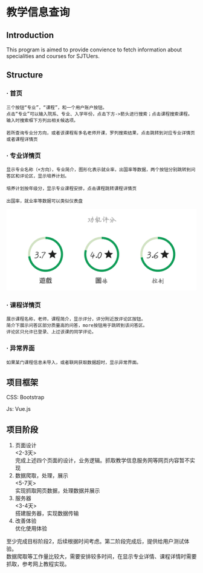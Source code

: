 教学信息查询
===========

## Introduction
This program is aimed to provide convience to fetch information about specialities and courses for SJTUers.

## Structure

### · 首页
    
    三个按钮“专业”，“课程”，和一个用户账户按钮。
    点击“专业”可以输入院系、专业、入学年份，点击下方->箭头进行搜索；点击课程搜索课程。输入时搜索框下方列出相关候选项。
    
    若所查询专业分方向，或者该课程有多名老师开课，罗列搜索结果，点击跳转到对应专业详情页或者课程详情页

### · 专业详情页
    
    显示专业名称（+方向），专业简介，图形化表示就业率，出国率等数据，两个按钮分别跳转到问答区和评论区，显示培养计划。
    
    培养计划按年级分，显示专业课程安排，点击课程跳转课程详情页
    
    出国率，就业率等数据可以类似仪表盘

![仪表盘](./img/Panel.png)

### · 课程详情页
    
    展示课程名称，老师，课程简介，显示评分，评分附近放评论区按钮。  
    简介下展示问答区部分质量高的问答，more按钮用于跳转到该问答区。  
    评论区只允许已登录、上过该课的同学评论。
    
### · 异常界面
    如果某门课程信息未导入，或者联网获取数据超时，显示异常界面。

## 项目框架
CSS: Bootstrap

Js: Vue.js

## 项目阶段
1. 页面设计  
    <2-3天>  
    完成上述四个页面的设计，业务逻辑。抓取教学信息服务网等网页内容暂不实现
2. 数据爬取，处理，展示  
    <5-7天>  
    实现抓取网页数据，处理数据并展示
3. 服务器  
    <3-4天>  
    搭建服务器，实现数据传输
4. 改善体验  
    优化使用体验


至少完成目标阶段2，后续根据时间考虑。第二阶段完成后，提供给用户测试体验。  
数据爬取等工作量比较大，需要安排较多时间，在显示专业详情、课程详情时需要抓取，参考网上教程实现。

